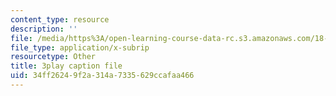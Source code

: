 ```yaml
---
content_type: resource
description: ''
file: /media/https%3A/open-learning-course-data-rc.s3.amazonaws.com/18-02sc-multivariable-calculus-fall-2010/34ff26249f2a314a7335629ccafaa466_U91touR6_UY.srt
file_type: application/x-subrip
resourcetype: Other
title: 3play caption file
uid: 34ff2624-9f2a-314a-7335-629ccafaa466
---
```

